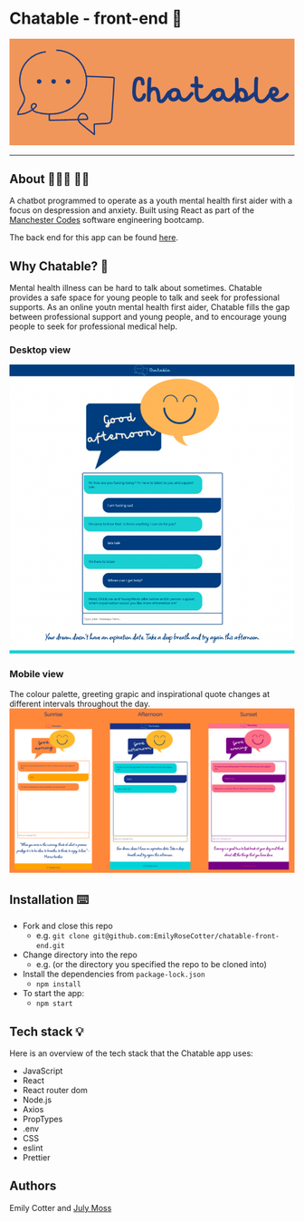 # Chatable - front-end :speech_balloon:

<p align="center">
  <img src="https://raw.githubusercontent.com/EmilyRoseCotter/chatable-front-end/master/src/assets/sunriseLogo.png"
  >
</p>

***

## About 👩🏻‍💻 👩‍💻

A chatbot programmed to operate as a youth mental health first aider with a focus on despression and anxiety. Built using React as part of the [Manchester Codes](https://www.manchestercodes.com) software engineering bootcamp. 

The back end for this app can be found [here](https://github.com/JMoss89/chatable-backend).

## Why Chatable? 🌿

Mental health illness can be hard to talk about sometimes. Chatable provides a safe space for young people to talk and seek for professional supports. As an online youtn mental health first aider, Chatable fills the gap between professional support and young people, and to encourage young people to seek for professional medical help.

### Desktop view
![desktop-view](./src/assets/desktop.png)

### Mobile view
The colour palette, greeting grapic and inspirational quote changes at different intervals throughout the day.
![mobile-view](./src/assets/chatable-mobile.png)

## Installation ⌨️

- Fork and close this repo
  * e.g. `git clone git@github.com:EmilyRoseCotter/chatable-front-end.git`
- Change directory into the repo
  * e.g.  (or the directory you specified the repo to be cloned into)
- Install the dependencies from `package-lock.json`
  * `npm install`
- To start the app:
  * `npm start`

## Tech stack 💡

Here is an overview of the tech stack that the Chatable app uses:
- JavaScript
- React
- React router dom
- Node.js
- Axios
- PropTypes
- .env
- CSS
- eslint 
- Prettier 

## Authors
Emily Cotter and [July Moss](https://github.com/JMoss89)